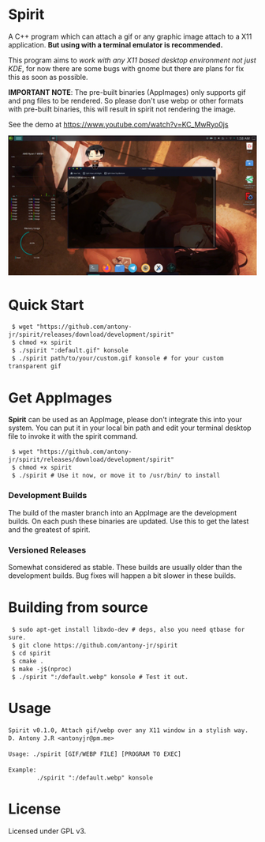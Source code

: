 # Spirit

A C++ program which can attach a gif or any graphic image attach to a X11 application.
**But using with a terminal emulator is recommended.**

This program aims to *work with any X11 based desktop environment not just KDE*, for now there are some bugs with 
gnome but there are plans for fix this as soon as possible.


**IMPORTANT NOTE**: The pre-built binaries (AppImages) only supports gif and png files to be rendered. So please don't
use webp or other formats with pre-built binaries, this will result in spirit not rendering the image.


See the demo at https://www.youtube.com/watch?v=KC_MwRyo0js


![Preview of Spirited Konsole](.github/preview.gif)


# Quick Start

```
 $ wget "https://github.com/antony-jr/spirit/releases/download/development/spirit"
 $ chmod +x spirit
 $ ./spirit ":default.gif" konsole
 $ ./spirit path/to/your/custom.gif konsole # for your custom transparent gif
```

# Get AppImages 

**Spirit** can be used as an AppImage, please don't integrate this into your system. You can put it in your local bin 
path and edit your terminal desktop file to invoke it with the spirit command.

```
 $ wget "https://github.com/antony-jr/spirit/releases/download/development/spirit"
 $ chmod +x spirit
 $ ./spirit # Use it now, or move it to /usr/bin/ to install
```

### Development Builds

The build of the master branch into an AppImage are the development builds. On each push these binaries are updated.
Use this to get the latest and the greatest of spirit.

### Versioned Releases

Somewhat considered as stable. These builds are usually older than the development builds. Bug fixes will happen a bit slower in these builds.


# Building from source

```
 $ sudo apt-get install libxdo-dev # deps, also you need qtbase for sure.
 $ git clone https://github.com/antony-jr/spirit 
 $ cd spirit
 $ cmake .
 $ make -j$(nproc)
 $ ./spirit ":/default.webp" konsole # Test it out.
```

# Usage 


```
Spirit v0.1.0, Attach gif/webp over any X11 window in a stylish way.
D. Antony J.R <antonyjr@pm.me>

Usage: ./spirit [GIF/WEBP FILE] [PROGRAM TO EXEC]

Example:
        ./spirit ":/default.webp" konsole
```


# License

Licensed under GPL v3.
